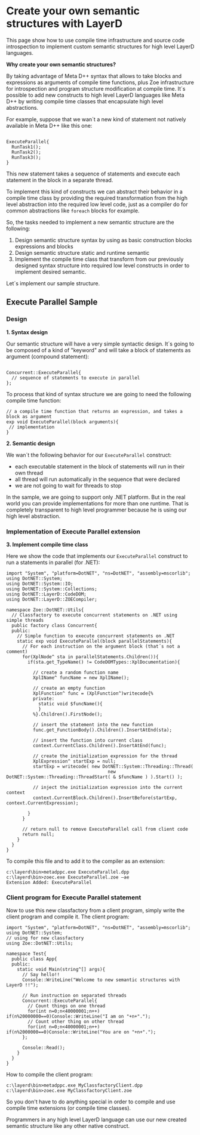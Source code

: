 # Create your own semantic structures with LayerD #
This page show how to use compile time infrastructure and source code introspection to implement custom semantic structures for high level LayerD languages.

**Why create your own semantic structures?**

By taking advantage of Meta D++ syntax that allows to take blocks and expressions as arguments of compile time functions, plus Zoe infrastructure for introspection and program structure modification at compile time. It´s possible to add new constructs to high level LayerD languages like Meta D++ by writing compile time classes that encapsulate high level abstractions.

For example, suppose that we wan´t a new kind of statement not natively available in Meta D++ like this one:

```

ExecuteParallel{
  RunTask1();
  RunTask2();
  RunTask3();
}

```

This new statement takes a sequence of statements and execute each statement in the block in a separate thread.

To implement this kind of constructs we can abstract their behavior in a compile time class by providing the required transformation from the high level abstraction into the required low level code, just as a compiler do for common abstractions like `foreach` blocks for example.

So, the tasks needed to implement a new semantic structure are the following:

  1. Design semantic structure syntax by using as basic construction blocks expressions and blocks
  1. Design semantic structure static and runtime semantic
  1. Implement the compile time class that transform from our previously designed syntax structure into required low level constructs in order to implement desired semantic.

Let´s implement our sample structure.

## Execute Parallel Sample ##

### Design ###

**1. Syntax design**

Our semantic structure will have a very simple syntactic design. It´s going to be composed of a kind of "keyword" and will take a block of statements as argument (compound statement):

```

Concurrent::ExecuteParallel{
  // sequence of statements to execute in parallel
};

```

To process that kind of syntax structure we are going to need the following compile time function:

```
// a compile time function that returns an expression, and takes a block as argument
exp void ExecuteParallel(block arguments){
 // implementation
}
```

**2. Semantic design**

We wan´t the following behavior for our `ExecuteParallel` construct:

  * each executable statement in the block of statements will run in their own thread
  * all thread will run automatically in the sequence that were declared
  * we are not going to wait for threads to stop

In the sample, we are going to support only .NET platform. But in the real world you can provide implementations for more than one runtime. That is completely transparent to high level programmer because he is using our high level abstraction.

### Implementation of Execute Parallel extension ###

**3. Implement compile time class**

Here we show the code that implements our `ExecuteParallel` construct to run a statements in parallel (for .NET):

```
import "System", "platform=DotNET", "ns=DotNET", "assembly=mscorlib";
using DotNET::System;
using DotNET::System::IO;
using DotNET::System::Collections;
using DotNET::LayerD::CodeDOM;
using DotNET::LayerD::ZOECompiler;

namespace Zoe::DotNET::Utils{
  // Classfactory to execute concurrent statements on .NET using simple threads
  public factory class Concurrent{
  public:
    // Simple function to execute concurrent statements on .NET
    static exp void ExecuteParallel(block parallelStatements){
      // For each instruction on the argument block (that´s not a comment)
      for(XplNode^ sta in parallelStatements.Children()){
        if(sta.get_TypeName() != CodeDOMTypes::XplDocumentation){

          // create a random function name
          XplIName^ funcName = new XplIName();
          
          // create an empty function
          XplFunction^ func = (XplFunction^)writecode{%
          private:
            static void $funcName(){
            }
          %}.Children().FirstNode();
          
          // insert the statement into the new function
          func.get_FunctionBody().Children().InsertAtEnd(sta);

          // insert the function into current class
          context.CurrentClass.Children().InsertAtEnd(func);

          // create the initialization expression for the thread
          XplExpression^ startExp = null;
          startExp = writecode( new DotNET::System::Threading::Thread(
                                      new DotNET::System::Threading::ThreadStart( & $funcName ) ).Start() );

          // inject the initialization expression into the current context
          context.CurrentBlock.Children().InsertBefore(startExp, context.CurrentExpression);

        }
      }
      
      // return null to remove ExecuteParallel call from client code
      return null;
    }
  }
}
```

To compile this file and to add it to the compiler as an extension:

```
c:\layerd\bin>metadppc.exe ExecuteParallel.dpp
c:\layerd\bin>zoec.exe ExecuteParallel.zoe –ae
Extension Added: ExecuteParallel
```

### Client program for Execute Parallel statement ###

Now to use this new classfactory from a client program, simply write the client program and compile it.
The client program:

```
import "System", "platform=DotNET", "ns=DotNET", "assembly=mscorlib";
using DotNET::System;
// using for new classfactory
using Zoe::DotNET::Utils;

namespace Test{
  public class App{
  public:
    static void Main(string^[] args){
      // Say hello!!
      Console::WriteLine("Welcome to new semantic structures with LayerD !!");

      // Run instruction on separated threads
      Concurrent::ExecuteParallel{
        // Count things on one thread
        for(int n=0;n<40000001;n++) if(n%20000000==0)Console::WriteLine("I am on "+n+".");
        // Count other thing on other thread
        for(int n=0;n<40000001;n++) if(n%2000000==0)Console::WriteLine("You are on "+n+".");
      };

      Console::Read();
    }
  }
}
```

How to compile the client program:
```
c:\layerd\bin>metadppc.exe MyClassfactoryClient.dpp
c:\layerd\bin>zoec.exe MyClassfactoryClient.zoe
```

So you don't have to do anything special in order to compile and use compile time extensions (or compile time classes).

Programmers in any high level LayerD language can use our new created semantic structure like any other native construct.